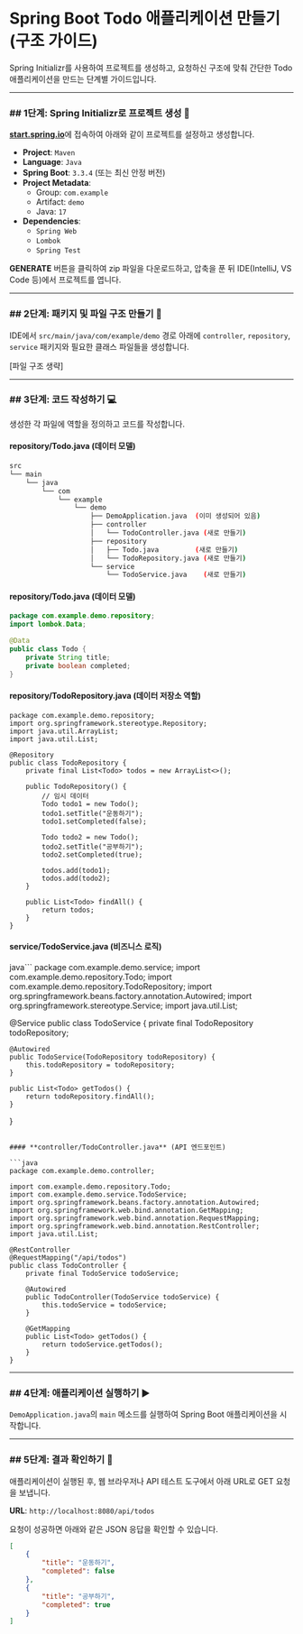 # Spring Boot Todo 애플리케이션 만들기 (구조 가이드)

Spring Initializr를 사용하여 프로젝트를 생성하고, 요청하신 구조에 맞춰 간단한 Todo 애플리케이션을 만드는 단계별 가이드입니다.

---

### ## 1단계: Spring Initializr로 프로젝트 생성 🚀

[**start.spring.io**](https://start.spring.io/)에 접속하여 아래와 같이 프로젝트를 설정하고 생성합니다.

* **Project**: `Maven`
* **Language**: `Java`
* **Spring Boot**: `3.3.4` (또는 최신 안정 버전)
* **Project Metadata**:
    * Group: `com.example`
    * Artifact: `demo`
    * Java: `17`
* **Dependencies**:
    * `Spring Web`
    * `Lombok`
    * `Spring Test`

**GENERATE** 버튼을 클릭하여 zip 파일을 다운로드하고, 압축을 푼 뒤 IDE(IntelliJ, VS Code 등)에서 프로젝트를 엽니다.

---

### ## 2단계: 패키지 및 파일 구조 만들기 📂

IDE에서 `src/main/java/com/example/demo` 경로 아래에 `controller`, `repository`, `service` 패키지와 필요한 클래스 파일들을 생성합니다.

[파일 구조 생략]

---

### ## 3단계: 코드 작성하기 💻

생성한 각 파일에 역할을 정의하고 코드를 작성합니다.

#### **repository/Todo.java** (데이터 모델)

```bash
src
└── main
    └── java
        └── com
            └── example
                └── demo
                    ├── DemoApplication.java  (이미 생성되어 있음)
                    ├── controller
                    │   └── TodoController.java (새로 만들기)
                    ├── repository
                    │   ├── Todo.java         (새로 만들기)
                    │   └── TodoRepository.java (새로 만들기)
                    └── service
                        └── TodoService.java    (새로 만들기)
```

#### **repository/Todo.java** (데이터 모델)  
```java
package com.example.demo.repository;
import lombok.Data;

@Data
public class Todo {
    private String title;
    private boolean completed;
}
```


#### **repository/TodoRepository.java** (데이터 저장소 역할)

```
package com.example.demo.repository;
import org.springframework.stereotype.Repository;
import java.util.ArrayList;
import java.util.List;

@Repository
public class TodoRepository {
    private final List<Todo> todos = new ArrayList<>();

    public TodoRepository() {
        // 임시 데이터
        Todo todo1 = new Todo();
        todo1.setTitle("운동하기");
        todo1.setCompleted(false);

        Todo todo2 = new Todo();
        todo2.setTitle("공부하기");
        todo2.setCompleted(true);

        todos.add(todo1);
        todos.add(todo2);
    }

    public List<Todo> findAll() {
        return todos;
    }
}
```

#### **service/TodoService.java** (비즈니스 로직)

java```
package com.example.demo.service;
import com.example.demo.repository.Todo;
import com.example.demo.repository.TodoRepository;
import org.springframework.beans.factory.annotation.Autowired;
import org.springframework.stereotype.Service;
import java.util.List;

@Service
public class TodoService {
    private final TodoRepository todoRepository;

    @Autowired
    public TodoService(TodoRepository todoRepository) {
        this.todoRepository = todoRepository;
    }

    public List<Todo> getTodos() {
        return todoRepository.findAll();
    }
}
```

#### **controller/TodoController.java** (API 엔드포인트)

```java
package com.example.demo.controller;

import com.example.demo.repository.Todo;
import com.example.demo.service.TodoService;
import org.springframework.beans.factory.annotation.Autowired;
import org.springframework.web.bind.annotation.GetMapping;
import org.springframework.web.bind.annotation.RequestMapping;
import org.springframework.web.bind.annotation.RestController;
import java.util.List;

@RestController
@RequestMapping("/api/todos")
public class TodoController {
    private final TodoService todoService;

    @Autowired
    public TodoController(TodoService todoService) {
        this.todoService = todoService;
    }

    @GetMapping
    public List<Todo> getTodos() {
        return todoService.getTodos();
    }
}
```

---

### ## 4단계: 애플리케이션 실행하기 ▶️

`DemoApplication.java`의 `main` 메소드를 실행하여 Spring Boot 애플리케이션을 시작합니다.

---

### ## 5단계: 결과 확인하기 🎯

애플리케이션이 실행된 후, 웹 브라우저나 API 테스트 도구에서 아래 URL로 GET 요청을 보냅니다.

**URL**: `http://localhost:8080/api/todos`

요청이 성공하면 아래와 같은 JSON 응답을 확인할 수 있습니다.

```json
[
    {
        "title": "운동하기",
        "completed": false
    },
    {
        "title": "공부하기",
        "completed": true
    }
]
```

